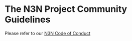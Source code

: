 # The N3N Project Community Guidelines

Please refer to our [N3N Code of Conduct](https://n3n.org/coc)
